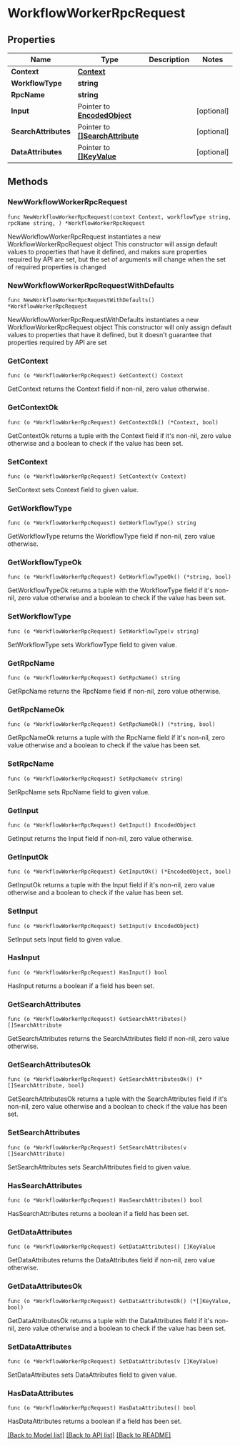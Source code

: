 # WorkflowWorkerRpcRequest

## Properties

Name | Type | Description | Notes
------------ | ------------- | ------------- | -------------
**Context** | [**Context**](Context.md) |  | 
**WorkflowType** | **string** |  | 
**RpcName** | **string** |  | 
**Input** | Pointer to [**EncodedObject**](EncodedObject.md) |  | [optional] 
**SearchAttributes** | Pointer to [**[]SearchAttribute**](SearchAttribute.md) |  | [optional] 
**DataAttributes** | Pointer to [**[]KeyValue**](KeyValue.md) |  | [optional] 

## Methods

### NewWorkflowWorkerRpcRequest

`func NewWorkflowWorkerRpcRequest(context Context, workflowType string, rpcName string, ) *WorkflowWorkerRpcRequest`

NewWorkflowWorkerRpcRequest instantiates a new WorkflowWorkerRpcRequest object
This constructor will assign default values to properties that have it defined,
and makes sure properties required by API are set, but the set of arguments
will change when the set of required properties is changed

### NewWorkflowWorkerRpcRequestWithDefaults

`func NewWorkflowWorkerRpcRequestWithDefaults() *WorkflowWorkerRpcRequest`

NewWorkflowWorkerRpcRequestWithDefaults instantiates a new WorkflowWorkerRpcRequest object
This constructor will only assign default values to properties that have it defined,
but it doesn't guarantee that properties required by API are set

### GetContext

`func (o *WorkflowWorkerRpcRequest) GetContext() Context`

GetContext returns the Context field if non-nil, zero value otherwise.

### GetContextOk

`func (o *WorkflowWorkerRpcRequest) GetContextOk() (*Context, bool)`

GetContextOk returns a tuple with the Context field if it's non-nil, zero value otherwise
and a boolean to check if the value has been set.

### SetContext

`func (o *WorkflowWorkerRpcRequest) SetContext(v Context)`

SetContext sets Context field to given value.


### GetWorkflowType

`func (o *WorkflowWorkerRpcRequest) GetWorkflowType() string`

GetWorkflowType returns the WorkflowType field if non-nil, zero value otherwise.

### GetWorkflowTypeOk

`func (o *WorkflowWorkerRpcRequest) GetWorkflowTypeOk() (*string, bool)`

GetWorkflowTypeOk returns a tuple with the WorkflowType field if it's non-nil, zero value otherwise
and a boolean to check if the value has been set.

### SetWorkflowType

`func (o *WorkflowWorkerRpcRequest) SetWorkflowType(v string)`

SetWorkflowType sets WorkflowType field to given value.


### GetRpcName

`func (o *WorkflowWorkerRpcRequest) GetRpcName() string`

GetRpcName returns the RpcName field if non-nil, zero value otherwise.

### GetRpcNameOk

`func (o *WorkflowWorkerRpcRequest) GetRpcNameOk() (*string, bool)`

GetRpcNameOk returns a tuple with the RpcName field if it's non-nil, zero value otherwise
and a boolean to check if the value has been set.

### SetRpcName

`func (o *WorkflowWorkerRpcRequest) SetRpcName(v string)`

SetRpcName sets RpcName field to given value.


### GetInput

`func (o *WorkflowWorkerRpcRequest) GetInput() EncodedObject`

GetInput returns the Input field if non-nil, zero value otherwise.

### GetInputOk

`func (o *WorkflowWorkerRpcRequest) GetInputOk() (*EncodedObject, bool)`

GetInputOk returns a tuple with the Input field if it's non-nil, zero value otherwise
and a boolean to check if the value has been set.

### SetInput

`func (o *WorkflowWorkerRpcRequest) SetInput(v EncodedObject)`

SetInput sets Input field to given value.

### HasInput

`func (o *WorkflowWorkerRpcRequest) HasInput() bool`

HasInput returns a boolean if a field has been set.

### GetSearchAttributes

`func (o *WorkflowWorkerRpcRequest) GetSearchAttributes() []SearchAttribute`

GetSearchAttributes returns the SearchAttributes field if non-nil, zero value otherwise.

### GetSearchAttributesOk

`func (o *WorkflowWorkerRpcRequest) GetSearchAttributesOk() (*[]SearchAttribute, bool)`

GetSearchAttributesOk returns a tuple with the SearchAttributes field if it's non-nil, zero value otherwise
and a boolean to check if the value has been set.

### SetSearchAttributes

`func (o *WorkflowWorkerRpcRequest) SetSearchAttributes(v []SearchAttribute)`

SetSearchAttributes sets SearchAttributes field to given value.

### HasSearchAttributes

`func (o *WorkflowWorkerRpcRequest) HasSearchAttributes() bool`

HasSearchAttributes returns a boolean if a field has been set.

### GetDataAttributes

`func (o *WorkflowWorkerRpcRequest) GetDataAttributes() []KeyValue`

GetDataAttributes returns the DataAttributes field if non-nil, zero value otherwise.

### GetDataAttributesOk

`func (o *WorkflowWorkerRpcRequest) GetDataAttributesOk() (*[]KeyValue, bool)`

GetDataAttributesOk returns a tuple with the DataAttributes field if it's non-nil, zero value otherwise
and a boolean to check if the value has been set.

### SetDataAttributes

`func (o *WorkflowWorkerRpcRequest) SetDataAttributes(v []KeyValue)`

SetDataAttributes sets DataAttributes field to given value.

### HasDataAttributes

`func (o *WorkflowWorkerRpcRequest) HasDataAttributes() bool`

HasDataAttributes returns a boolean if a field has been set.


[[Back to Model list]](../README.md#documentation-for-models) [[Back to API list]](../README.md#documentation-for-api-endpoints) [[Back to README]](../README.md)


